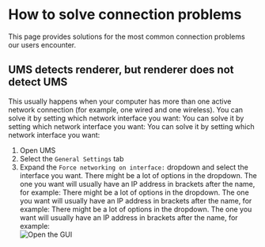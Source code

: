 # How to solve connection problems

This page provides solutions for the most common connection problems our users encounter.

## UMS detects renderer, but renderer does not detect UMS

This usually happens when your computer has more than one active network connection (for example, one wired and one wireless). You can solve it by setting which network interface you want: You can solve it by setting which network interface you want: You can solve it by setting which network interface you want:

1. Open UMS
2. Select the `General Settings` tab
3. Expand the `Force networking on interface:` dropdown and select the interface you want. There might be a lot of options in the dropdown. The one you want will usually have an IP address in brackets after the name, for example: There might be a lot of options in the dropdown. The one you want will usually have an IP address in brackets after the name, for example: There might be a lot of options in the dropdown. The one you want will usually have an IP address in brackets after the name, for example:  
   ![Open the GUI](@site/docs/guides/img/how-to-solve-connection-problems.png)